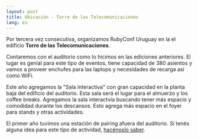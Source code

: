 ```yaml
---
layout: post
title: Ubicación - Torre de las Telecomunicaciones
lang: es
---
```

Por tercera vez consecutiva, organizamos RubyConf Uruguay en la el edificio **Torre de las Telecomunicaciones**.

Contaremos con el auditorio como lo hicimos en las ediciones anteriores. El lugar es genial para este tipo de eventos, tiene capacidad de 380 asientos y vamos a proveer enchufes para las laptops y necesidades de recarga así como WiFi.

Este año agregamos la "Sala interactiva" con gran capacidad en la planta baja del edificio del auditorio. Esta sala será el lugar para el almuerzo y los coffee breaks. Agregamos la sala interactvia buscando tener más espacio y comodidad durante los descansos. Esto agrega más espacio en el foyer para stands y otras actividades.

El primer año tuvimos una estación de pairing afuera del auditorio. Si tenés alguna idea para este tipo de actividad, [hacénoslo saber](http://bit.ly/rubyconf-uy-2013-cfp).
